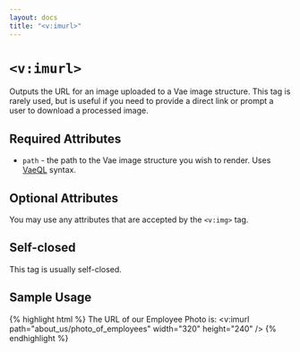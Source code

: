 ```yaml
---
layout: docs
title: "<v:imurl>"
---
```


# `<v:imurl>`

Outputs the URL for an image uploaded to a Vae image structure. This tag
is rarely used, but is useful if you need to provide a direct link or
prompt a user to download a processed image.

## Required Attributes

-   `path` - the path to the Vae image structure you wish to render.
    Uses [VaeQL](/vaeql/) syntax.

## Optional Attributes

You may use any attributes that are accepted by the `<v:img>` tag.

## Self-closed

This tag is usually self-closed.

## Sample Usage

{% highlight html %}
The URL of our Employee Photo is:
<v:imurl path="about_us/photo_of_employees" width="320" height="240" />
{% endhighlight %}
